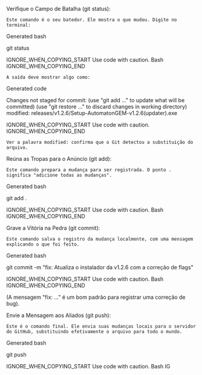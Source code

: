 Verifique o Campo de Batalha (git status):

    Este comando é o seu batedor. Ele mostra o que mudou. Digite no terminal:

Generated bash

      
git status

    

IGNORE_WHEN_COPYING_START
Use code with caution. Bash
IGNORE_WHEN_COPYING_END

    A saída deve mostrar algo como:

Generated code

      
Changes not staged for commit:
  (use "git add <file>..." to update what will be committed)
  (use "git restore <file>..." to discard changes in working directory)
        modified:   releases/v1.2.6/Setup-AutomatonGEM-v1.2.6(updater).exe

    

IGNORE_WHEN_COPYING_START
Use code with caution.
IGNORE_WHEN_COPYING_END

    Ver a palavra modified: confirma que o Git detectou a substituição do arquivo.

Reúna as Tropas para o Anúncio (git add):

    Este comando prepara a mudança para ser registrada. O ponto . significa "adicione todas as mudanças".

Generated bash

      
git add .

    

IGNORE_WHEN_COPYING_START
Use code with caution. Bash
IGNORE_WHEN_COPYING_END

Grave a Vitória na Pedra (git commit):

    Este comando salva o registro da mudança localmente, com uma mensagem explicando o que foi feito.

Generated bash

      
git commit -m "fix: Atualiza o instalador da v1.2.6 com a correção de flags"

    

IGNORE_WHEN_COPYING_START
Use code with caution. Bash
IGNORE_WHEN_COPYING_END

(A mensagem "fix: ..." é um bom padrão para registrar uma correção de bug).

Envie a Mensagem aos Aliados (git push):

    Este é o comando final. Ele envia suas mudanças locais para o servidor do GitHub, substituindo efetivamente o arquivo para todo o mundo.

Generated bash

      
git push

    

IGNORE_WHEN_COPYING_START
Use code with caution. Bash
IG